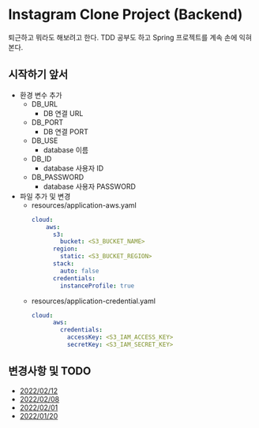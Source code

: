 # Instagram Clone Project (Backend)

퇴근하고 뭐라도 해보려고 한다. 
TDD 공부도 하고 Spring 프로젝트를 계속 손에 익혀본다.

## 시작하기 앞서
- 환경 변수 추가
  - DB_URL
    - DB 연결 URL
  - DB_PORT
    - DB 연결 PORT
  - DB_USE
    - database 이름
  - DB_ID
    - database 사용자 ID
  - DB_PASSWORD
    - database 사용자 PASSWORD
- 파일 추가 및 변경
    - resources/application-aws.yaml
        ```yaml
        cloud:
            aws:
              s3:
                bucket: <S3_BUCKET_NAME>
              region:
                static: <S3_BUCKET_REGION>
              stack:
                auto: false
              credentials:
                instanceProfile: true
        ```
    - resources/application-credential.yaml
        ```yaml
        cloud:
              aws:
                credentials:
                  accessKey: <S3_IAM_ACCESS_KEY>
                  secretKey: <S3_IAM_SECRET_KEY> 
        ```

## 변경사항 및 TODO
- [2022/02/12](https://dogfooter219.notion.site/2022-02-3-3c0bd58d436a462b94880dcf3a366e33)
- [2022/02/08](https://dogfooter219.notion.site/2022-02-2-b66133f5680a4094bba04662b2975ad8)
- [2022/02/01](https://dogfooter219.notion.site/2022-02-1-7ebcb5300811407da8f3bd8dc6c13490)
- [2022/01/20](https://dogfooter219.notion.site/2022-01-3-4-74f4f6d709d942e0a14e6dc5d587ae4a)
